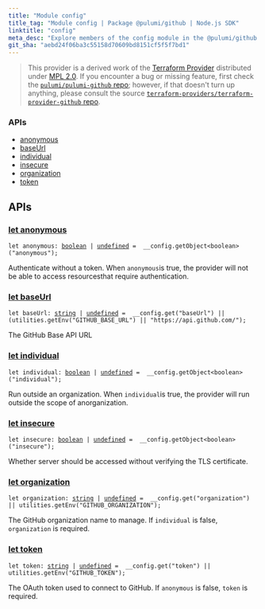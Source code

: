 ```yaml
---
title: "Module config"
title_tag: "Module config | Package @pulumi/github | Node.js SDK"
linktitle: "config"
meta_desc: "Explore members of the config module in the @pulumi/github package."
git_sha: "aebd24f06ba3c55158d70609bd8151cf5f5f7bd1"
---
```


<!-- WARNING: this page was generated by a tool. Do not edit it by hand. -->
<!-- To change it, please see https://github.com/pulumi/docs/tree/master/tools/tscdocgen. -->


> This provider is a derived work of the [Terraform Provider](https://github.com/terraform-providers/terraform-provider-github)
> distributed under [MPL 2.0](https://www.mozilla.org/en-US/MPL/2.0/). If you encounter a bug or missing feature,
> first check the [`pulumi/pulumi-github` repo](https://github.com/pulumi/pulumi-github/issues); however, if that doesn't turn up anything,
> please consult the source [`terraform-providers/terraform-provider-github` repo](https://github.com/terraform-providers/terraform-provider-github/issues).







<h3>APIs</h3>
<ul class="api">
    <li><a href="#anonymous"><span class="symbol api"></span>anonymous</a></li>
    <li><a href="#baseUrl"><span class="symbol api"></span>baseUrl</a></li>
    <li><a href="#individual"><span class="symbol api"></span>individual</a></li>
    <li><a href="#insecure"><span class="symbol api"></span>insecure</a></li>
    <li><a href="#organization"><span class="symbol api"></span>organization</a></li>
    <li><a href="#token"><span class="symbol api"></span>token</a></li>
</ul>




<h2 id="apis">APIs</h2>
<h3 class="pdoc-module-header" id="anonymous" data-link-title="anonymous">
    <a href="https://github.com/pulumi/pulumi-github/blob/aebd24f06ba3c55158d70609bd8151cf5f5f7bd1/sdk/nodejs/config/vars.ts#L13">
        let <strong>anonymous</strong>
    </a>
</h3>

<pre class="highlight"><code><span class='kd'>let</span> anonymous: <span class='kd'><a href='https://developer.mozilla.org/en-US/docs/Web/JavaScript/Reference/Global_Objects/Boolean'>boolean</a></span> | <span class='kd'><a href='https://developer.mozilla.org/en-US/docs/Web/JavaScript/Reference/Global_Objects/undefined'>undefined</a></span> = <span class='s2'> __config.getObject&lt;boolean&gt;(&#34;anonymous&#34;)</span>;</code></pre>

Authenticate without a token. When `anonymous`is true, the provider will not be able to access resourcesthat require
authentication.

<h3 class="pdoc-module-header" id="baseUrl" data-link-title="baseUrl">
    <a href="https://github.com/pulumi/pulumi-github/blob/aebd24f06ba3c55158d70609bd8151cf5f5f7bd1/sdk/nodejs/config/vars.ts#L17">
        let <strong>baseUrl</strong>
    </a>
</h3>

<pre class="highlight"><code><span class='kd'>let</span> baseUrl: <span class='kd'><a href='https://developer.mozilla.org/en-US/docs/Web/JavaScript/Reference/Global_Objects/String'>string</a></span> | <span class='kd'><a href='https://developer.mozilla.org/en-US/docs/Web/JavaScript/Reference/Global_Objects/undefined'>undefined</a></span> = <span class='s2'> __config.get(&#34;baseUrl&#34;) || (utilities.getEnv(&#34;GITHUB_BASE_URL&#34;) || &#34;https://api.github.com/&#34;)</span>;</code></pre>

The GitHub Base API URL

<h3 class="pdoc-module-header" id="individual" data-link-title="individual">
    <a href="https://github.com/pulumi/pulumi-github/blob/aebd24f06ba3c55158d70609bd8151cf5f5f7bd1/sdk/nodejs/config/vars.ts#L21">
        let <strong>individual</strong>
    </a>
</h3>

<pre class="highlight"><code><span class='kd'>let</span> individual: <span class='kd'><a href='https://developer.mozilla.org/en-US/docs/Web/JavaScript/Reference/Global_Objects/Boolean'>boolean</a></span> | <span class='kd'><a href='https://developer.mozilla.org/en-US/docs/Web/JavaScript/Reference/Global_Objects/undefined'>undefined</a></span> = <span class='s2'> __config.getObject&lt;boolean&gt;(&#34;individual&#34;)</span>;</code></pre>

Run outside an organization. When `individual`is true, the provider will run outside the scope of anorganization.

<h3 class="pdoc-module-header" id="insecure" data-link-title="insecure">
    <a href="https://github.com/pulumi/pulumi-github/blob/aebd24f06ba3c55158d70609bd8151cf5f5f7bd1/sdk/nodejs/config/vars.ts#L25">
        let <strong>insecure</strong>
    </a>
</h3>

<pre class="highlight"><code><span class='kd'>let</span> insecure: <span class='kd'><a href='https://developer.mozilla.org/en-US/docs/Web/JavaScript/Reference/Global_Objects/Boolean'>boolean</a></span> | <span class='kd'><a href='https://developer.mozilla.org/en-US/docs/Web/JavaScript/Reference/Global_Objects/undefined'>undefined</a></span> = <span class='s2'> __config.getObject&lt;boolean&gt;(&#34;insecure&#34;)</span>;</code></pre>

Whether server should be accessed without verifying the TLS certificate.

<h3 class="pdoc-module-header" id="organization" data-link-title="organization">
    <a href="https://github.com/pulumi/pulumi-github/blob/aebd24f06ba3c55158d70609bd8151cf5f5f7bd1/sdk/nodejs/config/vars.ts#L29">
        let <strong>organization</strong>
    </a>
</h3>

<pre class="highlight"><code><span class='kd'>let</span> organization: <span class='kd'><a href='https://developer.mozilla.org/en-US/docs/Web/JavaScript/Reference/Global_Objects/String'>string</a></span> | <span class='kd'><a href='https://developer.mozilla.org/en-US/docs/Web/JavaScript/Reference/Global_Objects/undefined'>undefined</a></span> = <span class='s2'> __config.get(&#34;organization&#34;) || utilities.getEnv(&#34;GITHUB_ORGANIZATION&#34;)</span>;</code></pre>

The GitHub organization name to manage. If `individual` is false, `organization` is required.

<h3 class="pdoc-module-header" id="token" data-link-title="token">
    <a href="https://github.com/pulumi/pulumi-github/blob/aebd24f06ba3c55158d70609bd8151cf5f5f7bd1/sdk/nodejs/config/vars.ts#L33">
        let <strong>token</strong>
    </a>
</h3>

<pre class="highlight"><code><span class='kd'>let</span> token: <span class='kd'><a href='https://developer.mozilla.org/en-US/docs/Web/JavaScript/Reference/Global_Objects/String'>string</a></span> | <span class='kd'><a href='https://developer.mozilla.org/en-US/docs/Web/JavaScript/Reference/Global_Objects/undefined'>undefined</a></span> = <span class='s2'> __config.get(&#34;token&#34;) || utilities.getEnv(&#34;GITHUB_TOKEN&#34;)</span>;</code></pre>

The OAuth token used to connect to GitHub. If `anonymous` is false, `token` is required.

